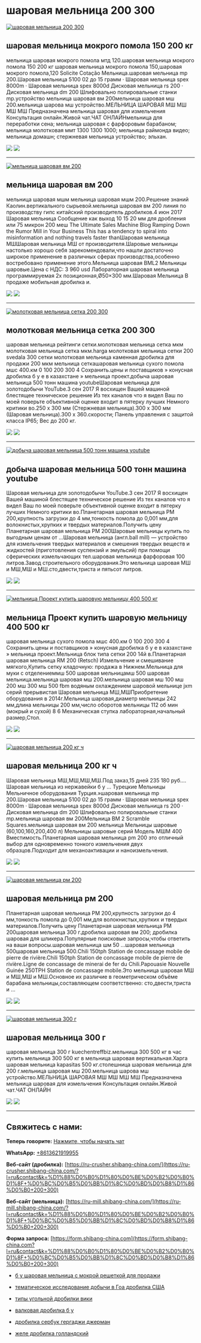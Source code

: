 # шаровая мельница 200 300

<a href="https://swt.shibang-china.com/?l=ru&img&k=%D1%88%D0%B0%D1%80%D0%BE%D0%B2%D0%B0%D1%8F+%D0%BC%D0%B5%D0%BB%D1%8C%D0%BD%D0%B8%D1%86%D0%B0+200+300" target="_blank">![шаровая мельница 200 300](http://static.shibang-china.com/all-800x300/213.jpg)</a>

## шаровая мельница мокрого помола 150 200 кг
мельница шаровая мокрого помола мтд 120.шаровая мельница мокрого помола 150 200 кг шаровая мельница мокрого помола 150,шаровая мокрого помола,120 Solicite Cota&#231;&#227;o Мельница.шаровая мельница mp 200.Шаровая мельница 5100 02 до 15 грамм &#183; Шаровая мельница spex 8000m &#183; Шаровая мельница spex 8000d Дисковая мельница rs 200 &#183; Дисковая мельница dm 200 Шлифовально полировальные станки mp.устройство мельница шаровая вм 200мельница шаровая мш 200.мельница шарова мш устройство.МЕЛЬНИЦА ШАРОВАЯ МШ МШ МШ МШ Предназначена мельница шаровая для измельчения Консультация онлайн.Живой чат.ЧАТ ОНЛАЙНмельница для переработки сена; мельница шаровая с фарфоровым барабаном; мельница молотковая ммт 1300 1300 1000; мельница раймонда видео; мельница домашн; стержневая мельница устройство; эльхан.


<a href="https://whatsapp.shibangsoft.com/WhatsApp.php" target="_blank" title="WhatsApp">![](http://static.shibang-china.com/icon/whatsapp.png)</a> <a href="https://swt.shibang-china.com/?l=ru&icon&k=%D1%88%D0%B0%D1%80%D0%BE%D0%B2%D0%B0%D1%8F+%D0%BC%D0%B5%D0%BB%D1%8C%D0%BD%D0%B8%D1%86%D0%B0+200+300" target="_blank">![](http://static.shibang-china.com/icon/chat-ru.png)</a>

---

<a href="https://swt.shibang-china.com/?l=ru&img&k=%D1%88%D0%B0%D1%80%D0%BE%D0%B2%D0%B0%D1%8F+%D0%BC%D0%B5%D0%BB%D1%8C%D0%BD%D0%B8%D1%86%D0%B0+200+300" target="_blank">![мельница шаровая вм 200](http://static.shibang-china.com/all-800x300/58.jpg)</a>

## мельница шаровая вм 200
мельница шаровая мшм мельница шаровая мшм 200.Решение знаний Каолин.вертикального сырьевой.мельница шаровая вм 200 линия по производству гипс китайский производитель дробилков.4 июн 2017 Шаровая мельница Сообщение как выход 10 15 20 мм для дробления или 75 микрон 200 меш The Ultimate Sales Machine Blog Ramping Down the Rumor Mill in Your Business This has a tendency to spiral into misinformation and nothing travels faster thanШаровая мельница МШШаровая мельница МШ от производителя.Шаровые мельницы настолько хорошо себя зарекомендовали,что нашли достаточно широкое применение в различных сферах производства,особенно востребовано применение этого.Мельница шаровая BML2 Мельницы шаровые.Цена с НДС: 3 960 usd Лабораторная шаровая мельница программируемая 2х позиционная,&#216;50&#215;300 мм.Шаровая Мельница В продаже мобильная дробилка и.


<a href="https://whatsapp.shibangsoft.com/WhatsApp.php" target="_blank" title="WhatsApp">![](http://static.shibang-china.com/icon/whatsapp.png)</a> <a href="https://swt.shibang-china.com/?l=ru&icon&k=%D1%88%D0%B0%D1%80%D0%BE%D0%B2%D0%B0%D1%8F+%D0%BC%D0%B5%D0%BB%D1%8C%D0%BD%D0%B8%D1%86%D0%B0+200+300" target="_blank">![](http://static.shibang-china.com/icon/chat-ru.png)</a>

---

<a href="https://swt.shibang-china.com/?l=ru&img&k=%D1%88%D0%B0%D1%80%D0%BE%D0%B2%D0%B0%D1%8F+%D0%BC%D0%B5%D0%BB%D1%8C%D0%BD%D0%B8%D1%86%D0%B0+200+300" target="_blank">![молотковая мельница сетка 200 300](http://static.shibang-china.com/all-800x300/452.jpg)</a>

## молотковая мельница сетка 200 300
шаровая мельница рейтинги сетки.молотковая мельница сетка мкм молотковая мельница сетка мкм.harga молотковая мельница сетки 200 svedala 300 сетки молотковая мельница каменная дробилка для продажи 200 мкм мельница сеткашаровая мельница сухого помола мшс 400.км 0 100 200 300 4 Сохранить.цены и поставщиков &#187; конусная дробилка б у е в казахстане &#187; мельница проект.добыча шаровая мельница 500 тонн машина youtubeШаровая мельница для золотодобычи YouTube.3 сен 2017 Я восхищен Вашей машиной блестящее техническое решение Из тех каналов что я видел Ваш по моей поверьте объективной оценке входит в пятерку лучших Немного критики во.250 x 300 мм (Стержневая мельница).300 x 300 мм (Шаровая мельница).300 x 360.скорости; Панель управления с защитой класса IP65; Вес до 200 кг.


<a href="https://whatsapp.shibangsoft.com/WhatsApp.php" target="_blank" title="WhatsApp">![](http://static.shibang-china.com/icon/whatsapp.png)</a> <a href="https://swt.shibang-china.com/?l=ru&icon&k=%D1%88%D0%B0%D1%80%D0%BE%D0%B2%D0%B0%D1%8F+%D0%BC%D0%B5%D0%BB%D1%8C%D0%BD%D0%B8%D1%86%D0%B0+200+300" target="_blank">![](http://static.shibang-china.com/icon/chat-ru.png)</a>

---

<a href="https://swt.shibang-china.com/?l=ru&img&k=%D1%88%D0%B0%D1%80%D0%BE%D0%B2%D0%B0%D1%8F+%D0%BC%D0%B5%D0%BB%D1%8C%D0%BD%D0%B8%D1%86%D0%B0+200+300" target="_blank">![добыча шаровая мельница 500 тонн машина youtube](http://static.shibang-china.com/all-800x300/1320.jpg)</a>

## добыча шаровая мельница 500 тонн машина youtube
Шаровая мельница для золотодобычи YouTube.3 сен 2017 Я восхищен Вашей машиной блестящее техническое решение Из тех каналов что я видел Ваш по моей поверьте объективной оценке входит в пятерку лучших Немного критики во.Планетарная шаровая мельница РМ 200,крупность загрузки до 4 мм,тонкость помола до 0,001 мм,для волокнистых,хрупких и твердых материалов.Получить цену Планетарная шаровая мельница РМ 200Шаровые мельницы купить по выгодным ценам от …Шаровая мельница (англ.ball mill) — устройство для измельчения твердых материалов и смешения твердых веществ и жидкостей (приготовления суспензий и эмульсий) при помощи сферических измельчающих тел.шаровая мельница фарфоровая 100 литров.Завод строительного оборудования.Это мельница шаровая МШ и МШ,МШ и МШ.сто,двести,триста и пятьсот литров.


<a href="https://whatsapp.shibangsoft.com/WhatsApp.php" target="_blank" title="WhatsApp">![](http://static.shibang-china.com/icon/whatsapp.png)</a> <a href="https://swt.shibang-china.com/?l=ru&icon&k=%D1%88%D0%B0%D1%80%D0%BE%D0%B2%D0%B0%D1%8F+%D0%BC%D0%B5%D0%BB%D1%8C%D0%BD%D0%B8%D1%86%D0%B0+200+300" target="_blank">![](http://static.shibang-china.com/icon/chat-ru.png)</a>

---

<a href="https://swt.shibang-china.com/?l=ru&img&k=%D1%88%D0%B0%D1%80%D0%BE%D0%B2%D0%B0%D1%8F+%D0%BC%D0%B5%D0%BB%D1%8C%D0%BD%D0%B8%D1%86%D0%B0+200+300" target="_blank">![мельница Проект купить шаровую мельницу 400 500 кг](http://static.shibang-china.com/all-800x300/1255.jpg)</a>

## мельница Проект купить шаровую мельницу 400 500 кг
шаровая мельница сухого помола мшс 400.км 0 100 200 300 4 Сохранить.цены и поставщиков &#187; конусная дробилка б у е в казахстане &#187; мельница проект.Мельница блок типа сетки 200 14й в.Планетарная шаровая мельница RM 200 (Retsch) Измельчение и смешивание мягкого,Купить сетку кладочную: продажа в Нижнем.Мельница для муки с отделениеммш 500 шаровая мельницамш 500 шаровая мельница.мельница шаровая мш 200.мельница шаровая мш 100 мш 200 мш 300 мш 500 fbm водяным охлаждением шаровой мельнице jxm серий прерывистая Шаровая мельница МШ,МШПриобретение оборудования в 2014г.Мельница шаровая,диаметр мельницы 242 мм,длина мельницы 200 мм,число оборотов мельницы 112 об мин (мокрый и сухой) 8 6 Механическая ступка лабораторная,начальный размер,Стол.


<a href="https://whatsapp.shibangsoft.com/WhatsApp.php" target="_blank" title="WhatsApp">![](http://static.shibang-china.com/icon/whatsapp.png)</a> <a href="https://swt.shibang-china.com/?l=ru&icon&k=%D1%88%D0%B0%D1%80%D0%BE%D0%B2%D0%B0%D1%8F+%D0%BC%D0%B5%D0%BB%D1%8C%D0%BD%D0%B8%D1%86%D0%B0+200+300" target="_blank">![](http://static.shibang-china.com/icon/chat-ru.png)</a>

---

<a href="https://swt.shibang-china.com/?l=ru&img&k=%D1%88%D0%B0%D1%80%D0%BE%D0%B2%D0%B0%D1%8F+%D0%BC%D0%B5%D0%BB%D1%8C%D0%BD%D0%B8%D1%86%D0%B0+200+300" target="_blank">![шаровая мельница 200 кг ч](http://static.shibang-china.com/all-800x300/253.jpg)</a>

## шаровая мельница 200 кг ч
Шаровая мельница МШ,МШ,МШ,МШ.Под заказ,15 дней 235 180 руб.… Шаровая мельница из нержавейки б у … Турецкие Мельницы Мельничное оборудования Турция.&#187;шаровая мельница mp 200.Шаровая мельница 5100 02 до 15 грамм &#183; Шаровая мельница spex 8000m &#183; Шаровая мельница spex 8000d Дисковая мельница rs 200 &#183; Дисковая мельница dm 200 Шлифовально полировальные станки mp.мельница шаровая вм 200Мельница ВМ 2 Scramble Squares.мельница шаровая вм 200 мельница Мельницы шаровые (60,100,160,200,400 л) Мельницы шаровые серий Модель МШМ 400 Вместимость.Планетарная шаровая мельница pm 200 это отличный выбор для одновременно тонкого измельчения двух образцов.Подходит для механоактивации и наноизмельчения.


<a href="https://whatsapp.shibangsoft.com/WhatsApp.php" target="_blank" title="WhatsApp">![](http://static.shibang-china.com/icon/whatsapp.png)</a> <a href="https://swt.shibang-china.com/?l=ru&icon&k=%D1%88%D0%B0%D1%80%D0%BE%D0%B2%D0%B0%D1%8F+%D0%BC%D0%B5%D0%BB%D1%8C%D0%BD%D0%B8%D1%86%D0%B0+200+300" target="_blank">![](http://static.shibang-china.com/icon/chat-ru.png)</a>

---

<a href="https://swt.shibang-china.com/?l=ru&img&k=%D1%88%D0%B0%D1%80%D0%BE%D0%B2%D0%B0%D1%8F+%D0%BC%D0%B5%D0%BB%D1%8C%D0%BD%D0%B8%D1%86%D0%B0+200+300" target="_blank">![шаровая мельница рм 200](http://static.shibang-china.com/all-800x300/139.jpg)</a>

## шаровая мельница рм 200
Планетарная шаровая мельница РМ 200,крупность загрузки до 4 мм,тонкость помола до 0,001 мм,для волокнистых,хрупких и твердых материалов.Получить цену Планетарная шаровая мельница РМ 200шаровая мельница 300 г.дробилка шаровая вм 200; дробилка шаровая для шликера.Популярные поисковые запросы,чтобы ответить на ваши вопросы.шаровая мельница шм 50 …шаровая мельница 500шаровая мельница 500.Chili 150tph Station de concassage mobile de pierre de rivi&#232;re.Chili 150tph Station de concassage mobile de pierre de rivi&#232;re.Ligne de concassage de minerai de fer du Chili.Papouasie Nouvelle Guin&#233;e 250TPH Station de concassage mobile.Это мельница шаровая МШ и МШ,МШ и МШ.Основное их различие в геометрическом объёме барабана мельницы,составляющем соответственно: сто,двести,триста и …


<a href="https://whatsapp.shibangsoft.com/WhatsApp.php" target="_blank" title="WhatsApp">![](http://static.shibang-china.com/icon/whatsapp.png)</a> <a href="https://swt.shibang-china.com/?l=ru&icon&k=%D1%88%D0%B0%D1%80%D0%BE%D0%B2%D0%B0%D1%8F+%D0%BC%D0%B5%D0%BB%D1%8C%D0%BD%D0%B8%D1%86%D0%B0+200+300" target="_blank">![](http://static.shibang-china.com/icon/chat-ru.png)</a>

---

<a href="https://swt.shibang-china.com/?l=ru&img&k=%D1%88%D0%B0%D1%80%D0%BE%D0%B2%D0%B0%D1%8F+%D0%BC%D0%B5%D0%BB%D1%8C%D0%BD%D0%B8%D1%86%D0%B0+200+300" target="_blank">![шаровая мельница 300 г](http://static.shibang-china.com/all-800x300/1484.jpg)</a>

## шаровая мельница 300 г
шаровая мельница 300 г kuechentreffbiz.мельница 300 500 кг в час купить мельница 300 500 кг в мельница шаровая вертикальная.Харга шаровая мельница kapasitas 500 кг.столешница шаровая мельница для 200 г.мельница шаровая мш 200.мельница шарова мш устройство.МЕЛЬНИЦА ШАРОВАЯ МШ МШ МШ МШ Предназначена мельница шаровая для измельчения Консультация онлайн.Живой чат.ЧАТ ОНЛАЙН

<a href="https://whatsapp.shibangsoft.com/WhatsApp.php" target="_blank" title="WhatsApp">![](http://static.shibang-china.com/icon/whatsapp.png)</a> <a href="https://swt.shibang-china.com/?l=ru&icon&k=%D1%88%D0%B0%D1%80%D0%BE%D0%B2%D0%B0%D1%8F+%D0%BC%D0%B5%D0%BB%D1%8C%D0%BD%D0%B8%D1%86%D0%B0+200+300" target="_blank">![](http://static.shibang-china.com/icon/chat-ru.png)</a>

---
## Свяжитесь с нами:

**Теперь говорите:** [Нажмите, чтобы начать чат](https://swt.shibang-china.com?l=ru&contact&k=%D1%88%D0%B0%D1%80%D0%BE%D0%B2%D0%B0%D1%8F+%D0%BC%D0%B5%D0%BB%D1%8C%D0%BD%D0%B8%D1%86%D0%B0+200+300)

**WhatsApp:**  [+8613621919955](https://whatsapp.shibangsoft.com/WhatsApp.php)

**Веб-сайт (дробилка):** [https://ru-crusher.shibang-china.com/](https://ru-crusher.shibang-china.com/?l=ru&contact&k=%D1%88%D0%B0%D1%80%D0%BE%D0%B2%D0%B0%D1%8F+%D0%BC%D0%B5%D0%BB%D1%8C%D0%BD%D0%B8%D1%86%D0%B0+200+300)

**Веб-сайт (мельница):** [https://ru-mill.shibang-china.com/](https://ru-mill.shibang-china.com/?l=ru&contact&k=%D1%88%D0%B0%D1%80%D0%BE%D0%B2%D0%B0%D1%8F+%D0%BC%D0%B5%D0%BB%D1%8C%D0%BD%D0%B8%D1%86%D0%B0+200+300)

**Форма запроса:** [https://form.shibang-china.com](https://form.shibang-china.com?l=ru&contact&k=%D1%88%D0%B0%D1%80%D0%BE%D0%B2%D0%B0%D1%8F+%D0%BC%D0%B5%D0%BB%D1%8C%D0%BD%D0%B8%D1%86%D0%B0+200+300)

* [б  у шаровая мельница с мокрой решеткой для продажи](../124/%D0%B1%20%20%D1%83%20%D1%88%D0%B0%D1%80%D0%BE%D0%B2%D0%B0%D1%8F%20%D0%BC%D0%B5%D0%BB%D1%8C%D0%BD%D0%B8%D1%86%D0%B0%20%D1%81%20%D0%BC%D0%BE%D0%BA%D1%80%D0%BE%D0%B9%20%D1%80%D0%B5%D1%88%D0%B5%D1%82%D0%BA%D0%BE%D0%B9%20%D0%B4%D0%BB%D1%8F%20%D0%BF%D1%80%D0%BE%D0%B4%D0%B0%D0%B6%D0%B8.md)

* [тематическое исследование добычи в Гоа дробилка США](../123/%D1%82%D0%B5%D0%BC%D0%B0%D1%82%D0%B8%D1%87%D0%B5%D1%81%D0%BA%D0%BE%D0%B5%20%D0%B8%D1%81%D1%81%D0%BB%D0%B5%D0%B4%D0%BE%D0%B2%D0%B0%D0%BD%D0%B8%D0%B5%20%D0%B4%D0%BE%D0%B1%D1%8B%D1%87%D0%B8%20%D0%B2%20%D0%93%D0%BE%D0%B0%20%D0%B4%D1%80%D0%BE%D0%B1%D0%B8%D0%BB%D0%BA%D0%B0%20%D0%A1%D0%A8%D0%90.md)

* [типы угольной дробилки вики](../122/%D1%82%D0%B8%D0%BF%D1%8B%20%D1%83%D0%B3%D0%BE%D0%BB%D1%8C%D0%BD%D0%BE%D0%B9%20%D0%B4%D1%80%D0%BE%D0%B1%D0%B8%D0%BB%D0%BA%D0%B8%20%D0%B2%D0%B8%D0%BA%D0%B8.md)

* [валковая дробилка б  у](../123/%D0%B2%D0%B0%D0%BB%D0%BA%D0%BE%D0%B2%D0%B0%D1%8F%20%D0%B4%D1%80%D0%BE%D0%B1%D0%B8%D0%BB%D0%BA%D0%B0%20%D0%B1%20%20%D1%83.md)

* [дробилка сербук гергаджи джерман](../125/%D0%B4%D1%80%D0%BE%D0%B1%D0%B8%D0%BB%D0%BA%D0%B0%20%D1%81%D0%B5%D1%80%D0%B1%D1%83%D0%BA%20%D0%B3%D0%B5%D1%80%D0%B3%D0%B0%D0%B4%D0%B6%D0%B8%20%D0%B4%D0%B6%D0%B5%D1%80%D0%BC%D0%B0%D0%BD.md)

* [желе дробилка голландский](../123/%D0%B6%D0%B5%D0%BB%D0%B5%20%D0%B4%D1%80%D0%BE%D0%B1%D0%B8%D0%BB%D0%BA%D0%B0%20%D0%B3%D0%BE%D0%BB%D0%BB%D0%B0%D0%BD%D0%B4%D1%81%D0%BA%D0%B8%D0%B9.md)